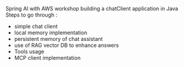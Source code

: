 Spring AI with AWS workshop building a chatClient application in Java
Steps to go through : 
- simple chat client
- local memory implementation
- persistent memory of chat assistant
- use of RAG vector DB to enhance answers
- Tools usage
- MCP client implementation
